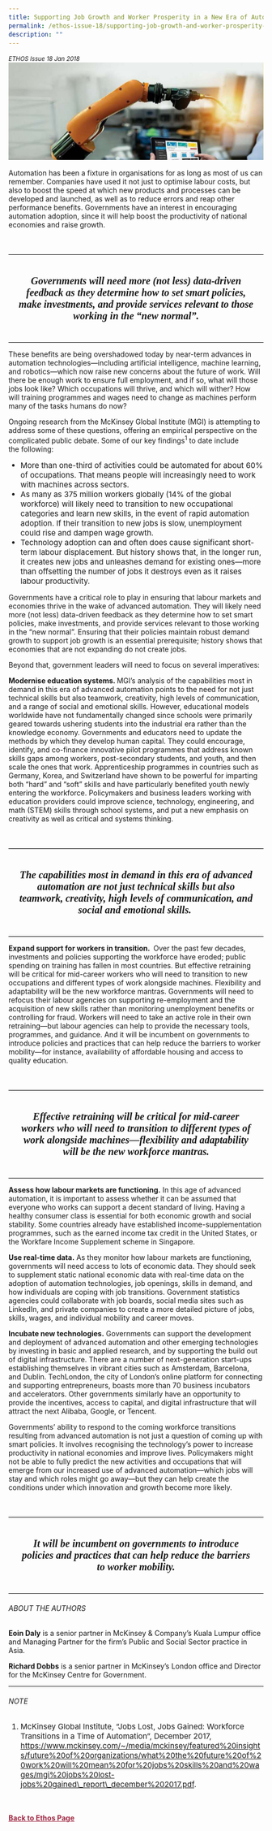 ```yaml
---
title: Supporting Job Growth and Worker Prosperity in a New Era of Automation
permalink: /ethos-issue-18/supporting-job-growth-and-worker-prosperity-in-a-new-era-of-automation/
description: ""
---
```

<style>

.back a
{
	color: #9f2943;
	font-weight: bold;
}

#banner img
{
	width:100%;
}
	
.author
{
border-bottom: 1px solid black;
margin-top:40px;
padding-bottom:30px;
border-top: 1px solid black;	

}

.author p {
	font-size: 0.9em;
	line-height:24px !important;
	}	

.break
{
   border-top: 1px solid  black;
   border-bottom: 1px solid black;
	 padding:20px;
	text-align:center;
	margin-top:50px;
}
	
.break1
{
font-family: Georgia;
	font-size:20px;
	font-style: italic;
	font-weight: bold;
}

.boxheader {
	color: white !important;
	}	

.containerbox {
	background-color: #B7C9E2;
	border-radius: 10px;
	padding: 5%;
	margin-top: 5%;
	
	}	

li {
	font-size: 15px !important;
	
	}	

</style>

<em><small>ETHOS Issue 18 Jan 2018</small></em>
<img src="/images/Cropped_images/Ethos_Issue_18/18_Banner_Supporting_Job_Growth_and_Worker_Prosperity.jpg">

  
<p>Automation has been a fixture in organisations for as long as most of us can remember. Companies have used it not just to optimise labour costs, but also to boost the speed at which new products and processes can be developed and launched, as well as to reduce errors and reap other performance benefits. Governments have an interest in encouraging automation adoption, since it will help boost the productivity of national economies and raise growth.</p>  
  
<div class="break">  
  
<p class="break1">  
Governments will need more (not&nbsp;less) data-driven feedback as they determine how to set smart policies, make investments, and provide services relevant to those working in the “new normal”.  
</p>  
  
</div>  
  
<p>These benefits are being overshadowed today by near-term advances in automation technologies—including artificial intelligence, machine learning, and robotics—which now raise new concerns about the future of work. Will there be enough work to ensure full employment, and if so, what will those jobs look like? Which occupations will thrive, and which will wither? How will training programmes and wages need to change as machines perform many of the tasks humans do now?</p>  
  
<p>Ongoing research from the McKinsey Global Institute (MGI) is attempting to address some of these questions, offering an empirical perspective on the complicated public debate. Some of our key findings<sup>1</sup> to date include the&nbsp;following:</p>  
  
<ul>  
<li>More than one-third of activities could be automated for about 60% of occupations. That means people will increasingly need to work with machines across sectors.</li>  
<li>As many as 375 million workers globally (14% of the global workforce) will likely need to transition to new occupational categories and learn new skills, in the event of rapid automation adoption. If their transition to new jobs is slow, unemployment could rise and dampen wage growth.</li>  
<li>Technology adoption can and often does cause significant short-term labour displacement. But history shows that, in the longer run, it creates new jobs and unleashes demand for existing ones—more than offsetting the number of jobs it destroys even as it raises labour productivity.</li>  
</ul>  
  
<p>Governments have a critical role to play in ensuring that labour markets and economies thrive in the wake of advanced automation. They will likely need more (not less) data-driven feedback as they determine how to set smart policies, make investments, and provide services relevant to those working in the “new normal”. Ensuring that their policies maintain robust demand growth to support job growth is an essential prerequisite; history shows that economies that are not expanding do not create jobs.&nbsp;</p>  
  
<p>Beyond that, government leaders will need to focus on several imperatives:</p>  
  
<p><strong>Modernise education systems. </strong>MGI’s analysis of the capabilities most in demand in this era of advanced automation points to the need for not just technical skills but also teamwork, creativity, high levels of communication, and a range of social and emotional skills. However, educational models worldwide have not fundamentally changed since schools were primarily geared towards ushering students into the industrial era rather than the knowledge economy. Governments and educators need to update the methods by which they develop human capital. They could encourage, identify, and co-finance innovative pilot programmes that address known skills gaps among workers, post-secondary students, and youth, and then scale the ones that work. Apprenticeship programmes in countries such as Germany, Korea, and Switzerland have shown to be powerful for imparting both “hard” and “soft” skills and have particularly benefited youth newly entering the workforce. Policymakers and business leaders working&nbsp;with education providers could improve science, technology, engineering, and math (STEM) skills through school systems, and put a new emphasis on creativity as well as critical and systems&nbsp;thinking.</p>  
  
<div class="break">  
  
<p class="break1">  
The capabilities most in demand in this era of advanced automation are not just technical skills but also teamwork, creativity, high levels of communication, and social and emotional&nbsp;skills.&nbsp;  
</p>  
  
</div>  
  
<p><strong>Expand support for workers in transition. </strong>&nbsp;Over the past few decades, investments and policies supporting the workforce have eroded; public spending on training has fallen in most countries. But effective retraining will be critical for mid-career workers who will need to transition to new occupations and different types of work alongside machines. Flexibility and adaptability will be the new workforce mantras. Governments will need to refocus their labour agencies on supporting re-employment and the acquisition of new skills rather than monitoring unemployment benefits or controlling for fraud. Workers will need to take an active role in their own retraining—but labour agencies can help to provide the necessary tools, programmes, and guidance. And it will be incumbent on governments to introduce policies and practices that can help reduce the barriers to worker mobility—for instance, availability of affordable housing and access to quality education.&nbsp;</p>  
  
<div class="break">  
  
<p class="break1">  
Effective retraining will be critical for&nbsp;mid-career workers who will need to transition to different types of work alongside machines—flexibility and adaptability will be the&nbsp;new workforce&nbsp;mantras.  
</p>  
  
</div>  
  
<p><strong>Assess how labour markets are functioning.</strong>&nbsp;In&nbsp;this age of advanced automation, it is important to assess whether it can be assumed that everyone who works can support a decent standard of living. Having a healthy consumer class is essential for both economic growth and social stability. Some countries already have established income-supplementation programmes, such as the earned income tax credit in the United States, or the Workfare Income Supplement scheme in Singapore.</p>  
  
<p><strong>Use real-time data.</strong> As they monitor how labour markets are functioning, governments will need access to lots of economic data. They should seek to supplement static national economic data with real-time data on the adoption of automation technologies, job openings, skills in demand, and how individuals are coping with job transitions. Government statistics agencies could collaborate with job boards, social media sites such as LinkedIn, and private companies to create a more detailed picture of jobs, skills, wages, and individual mobility and career moves.</p>  
  
<p><strong>Incubate new technologies.</strong> Governments&nbsp;can&nbsp;support the development and deployment of advanced automation and other emerging technologies by investing in basic and applied research, and by supporting the build out of digital infrastructure. There are a number of next-generation start-ups establishing themselves in vibrant cities such as Amsterdam, Barcelona, and Dublin. TechLondon, the city of London’s online platform for connecting and supporting entrepreneurs, boasts more than 70 business incubators and accelerators. Other governments similarly have an opportunity to provide the incentives, access to capital, and digital infrastructure&nbsp;that will attract the next Alibaba, Google, or Tencent.&nbsp;</p>  
  
<p>Governments’ ability to respond to the coming workforce transitions resulting from advanced automation is not just a question of coming up with smart policies. It involves recognising the technology’s power to increase productivity in national economies and improve lives. Policymakers might not be able to fully predict the new activities and occupations that will emerge from our increased use of advanced automation—which jobs will stay and which roles might go away—but they can help create the conditions under which innovation and growth become more likely.</p>  
  
<div class="break">  
  
<p class="break1">  
It will be incumbent on governments to introduce policies and practices that can help reduce the barriers to worker mobility.  
</p>  
  
</div>  
  
<h6>ABOUT THE AUTHORS</h6>  
  
  
  
<p class="small-text"><strong>Eoin Daly</strong> is a senior partner in McKinsey &amp; Company’s Kuala Lumpur office and Managing Partner for the firm’s Public and Social Sector practice in Asia.</p>  
  
  
  
  
<p class="small-text"><strong>Richard Dobbs</strong> is a senior partner in McKinsey’s London office and Director for the McKinsey Centre for Government.</p>  
  
<hr>  
  
<h6>NOTE</h6>  
  
<ol>  
<li class="small-text"> McKinsey Global Institute, “Jobs Lost, Jobs Gained: Workforce Transitions in a Time of Automation”, December 2017, <a href="https://www.mckinsey.com/~/media/mckinsey/featured insights/future of organizations/what the future of work will mean for jobs skills and wages/mgi jobs lost-jobs gained\_report\_december 2017.pdf">https://www.mckinsey.com/~/media/mckinsey/featured%20insights/future%20of%20organizations/what%20the%20future%20of%20work%20will%20mean%20for%20jobs%20skills%20and%20wages/mgi%20jobs%20lost-jobs%20gained\_report\_december%202017.pdf</a>.</li>  
</ol>  
  




<br>
<br>	
<div class="back">
<a href="/ethos/">Back to Ethos Page</a>	
</div>